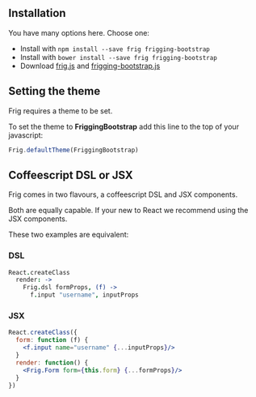 ## Installation

You have many options here. Choose one:

* Install with `npm install --save frig frigging-bootstrap`
* Install with `bower install --save frig frigging-bootstrap`
* Download [frig.js][frig.js] and [frigging-bootstrap.js][frigging-bootstrap.js]

[frig.js]: https://google.com
[frigging-bootstrap.js]: https://google.com
[frigging-bootstrap.css]: https://google.com

## Setting the theme

Frig requires a theme to be set.

To set the theme to **FriggingBootstrap** add this line to the top of your javascript:

```jsx
Frig.defaultTheme(FriggingBootstrap)
```

## Coffeescript DSL or JSX

Frig comes in two flavours, a coffeescript DSL and JSX components.

Both are equally capable. If your new to React we recommend using the JSX components.

These two examples are equivalent:

### DSL

```coffeescript
React.createClass
  render: ->
    Frig.dsl formProps, (f) ->
      f.input "username", inputProps
```

### JSX

```jsx
React.createClass({
  form: function (f) {
    <f.input name="username" {...inputProps}/>
  }
  render: function() {
    <Frig.Form form={this.form} {...formProps}/>
  }
})
```



